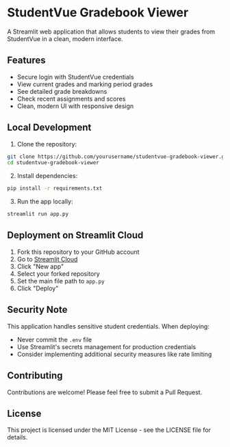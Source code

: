 # StudentVue Gradebook Viewer

A Streamlit web application that allows students to view their grades from StudentVue in a clean, modern interface.

## Features

- Secure login with StudentVue credentials
- View current grades and marking period grades
- See detailed grade breakdowns
- Check recent assignments and scores
- Clean, modern UI with responsive design

## Local Development

1. Clone the repository:
```bash
git clone https://github.com/yourusername/studentvue-gradebook-viewer.git
cd studentvue-gradebook-viewer
```

2. Install dependencies:
```bash
pip install -r requirements.txt
```

3. Run the app locally:
```bash
streamlit run app.py
```

## Deployment on Streamlit Cloud

1. Fork this repository to your GitHub account
2. Go to [Streamlit Cloud](https://streamlit.io/cloud)
3. Click "New app"
4. Select your forked repository
5. Set the main file path to `app.py`
6. Click "Deploy"

## Security Note

This application handles sensitive student credentials. When deploying:
- Never commit the `.env` file
- Use Streamlit's secrets management for production credentials
- Consider implementing additional security measures like rate limiting

## Contributing

Contributions are welcome! Please feel free to submit a Pull Request.

## License

This project is licensed under the MIT License - see the LICENSE file for details. 